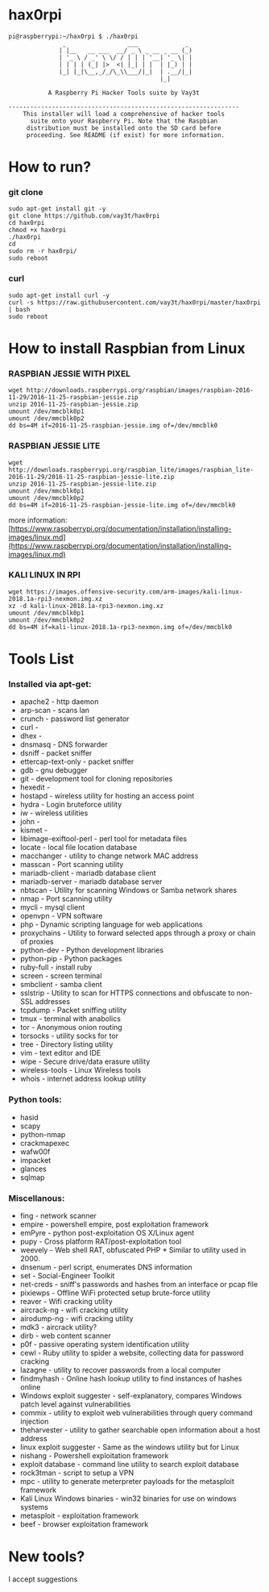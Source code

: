 # hax0rpi
```
pi@raspberrypi:~/hax0rpi $ ./hax0rpi 
               _                 ___             _              
              | |__   __ ___  __/ _ \ _ __ _ __ (_)             
              | '_ \ / _' \ \/ / | | | '__| '_ \| |             
              | | | | (_| |>  <| |_| | |  | |_) | |             
              |_| |_|\__,_/_/\_\\___/|_|  | .__/|_|             
                                          |_|                   
               
           A Raspberry Pi Hacker Tools suite by Vay3t           

----------------------------------------------------------------
    This installer will load a comprehensive of hacker tools    
      suite onto your Raspberry Pi. Note that the Raspbian      
     distribution must be installed onto the SD card before     
     proceeding. See README (if exist) for more information.
```

# How to run?

### git clone
```
sudo apt-get install git -y
git clone https://github.com/vay3t/hax0rpi
cd hax0rpi
chmod +x hax0rpi
./hax0rpi
cd
sudo rm -r hax0rpi/
sudo reboot
```

### curl
```
sudo apt-get install curl -y
curl -s https://raw.githubusercontent.com/vay3t/hax0rpi/master/hax0rpi | bash
sudo reboot
```

# How to install Raspbian from Linux

### RASPBIAN JESSIE WITH PIXEL
```
wget http://downloads.raspberrypi.org/raspbian/images/raspbian-2016-11-29/2016-11-25-raspbian-jessie.zip
unzip 2016-11-25-raspbian-jessie.zip
umount /dev/mmcblk0p1
umount /dev/mmcblk0p2
dd bs=4M if=2016-11-25-raspbian-jessie.img of=/dev/mmcblk0
```

### RASPBIAN JESSIE LITE
```
wget http://downloads.raspberrypi.org/raspbian_lite/images/raspbian_lite-2016-11-29/2016-11-25-raspbian-jessie-lite.zip
unzip 2016-11-25-raspbian-jessie-lite.zip
umount /dev/mmcblk0p1
umount /dev/mmcblk0p2
dd bs=4M if=2016-11-25-raspbian-jessie-lite.img of=/dev/mmcblk0
```

more information: [https://www.raspberrypi.org/documentation/installation/installing-images/linux.md](https://www.raspberrypi.org/documentation/installation/installing-images/linux.md)

### KALI LINUX IN RPI
```
wget https://images.offensive-security.com/arm-images/kali-linux-2018.1a-rpi3-nexmon.img.xz
xz -d kali-linux-2018.1a-rpi3-nexmon.img.xz
umount /dev/mmcblk0p1
umount /dev/mmcblk0p2
dd bs=4M if=kali-linux-2018.1a-rpi3-nexmon.img of=/dev/mmcblk0
```

# Tools List

### Installed via apt-get:
 * apache2 - http daemon
 * arp-scan - scans lan
 * crunch - password list generator
 * curl -
 * dhex -
 * dnsmasq - DNS forwarder
 * dsniff - packet sniffer
 * ettercap-text-only - packet sniffer
 * gdb - gnu debugger
 * git - development tool for cloning repositories
 * hexedit -
 * hostapd - wireless utility for hosting an access point
 * hydra - Login bruteforce utility
 * iw - wireless utilities
 * john -
 * kismet -
 * libimage-exiftool-perl - perl tool for metadata files
 * locate - local file location database
 * macchanger - utility to change network MAC address
 * masscan - Port scanning utility
 * mariadb-client - mariadb database client
 * mariadb-server - mariadb database server
 * nbtscan - Utility for scanning Windows or Samba network shares
 * nmap - Port scanning utility
 * mycli - mysql client
 * openvpn - VPN software
 * php - Dynamic scripting language for web applications
 * proxychains - Utility to forward selected apps through a proxy or chain of proxies
 * python-dev - Python development libraries
 * python-pip - Python packages
 * ruby-full - install ruby
 * screen - screen terminal
 * smbclient - samba client
 * sslstrip - Utility to scan for HTTPS connections and obfuscate to non-SSL addresses
 * tcpdump - Packet sniffing utility
 * tmux - terminal with anabolics
 * tor - Anonymous onion routing
 * torsocks - utility socks for tor
 * tree - Directory listing utility
 * vim - text editor and IDE
 * wipe - Secure drive/data erasure utility
 * wireless-tools - Linux Wireless tools
 * whois - internet address lookup utility


### Python tools:
 * hasid
 * scapy
 * python-nmap
 * crackmapexec
 * wafw00f
 * impacket
 * glances
 * sqlmap

### Miscellanous:
 * fing - network scanner
 * empire - powershell empire, post exploitation framework
 * emPyre - python post-exploitation OS X/Linux agent
 * pupy - Cross platform RAT/post-exploitation tool
 * weevely - Web shell RAT, obfuscated PHP * Similar to utility used in 2000.
 * dnsenum - perl script, enumerates DNS information
 * set - Social-Engineer Toolkit
 * net-creds - sniff's passwords and hashes from an interface or pcap file
 * pixiewps - Offline WiFi protected setup brute-force utility
 * reaver - Wifi cracking utility
 * aircrack-ng - wifi cracking utility
 * airodump-ng - wifi cracking utility
 * mdk3 - aircrack utility?
 * dirb - web content scanner
 * p0f - passive operating system identification utility
 * cewl - Ruby utility to spider a website, collecting data for password cracking
 * lazagne - utility to recover passwords from a local computer
 * findmyhash - Online hash lookup utility to find instances of hashes online
 * Windows exploit suggester - self-explanatory, compares Windows patch level against vulnerabilities
 * commix - utility to exploit web vulnerabilities through query command injection
 * theharvester - utility to gather searchable open information about a host address
 * linux exploit suggester - Same as the windows utility but for Linux
 * nishang - Powershell exploitation framework
 * exploit database - command line utility to search exploit database
 * rock3tman - script to setup a VPN
 * mpc - utility to generate meterpreter payloads for the metasploit framework
 * Kali Linux Windows binaries - win32 binaries for use on windows systems
 * metasploit - exploitation framework
 * beef - browser exploitation framework



# New tools?
I accept suggestions
